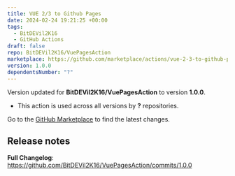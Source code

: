 ```yaml
---
title: VUE 2/3 to Github Pages
date: 2024-02-24 19:21:25 +00:00
tags:
  - BitDEVil2K16
  - GitHub Actions
draft: false
repo: BitDEVil2K16/VuePagesAction
marketplace: https://github.com/marketplace/actions/vue-2-3-to-github-pages
version: 1.0.0
dependentsNumber: "?"
---
```



Version updated for **BitDEVil2K16/VuePagesAction** to version **1.0.0**.
- This action is used across all versions by **?** repositories.

Go to the [GitHub Marketplace](https://github.com/marketplace/actions/vue-2-3-to-github-pages) to find the latest changes.

## Release notes

**Full Changelog**: https://github.com/BitDEVil2K16/VuePagesAction/commits/1.0.0
